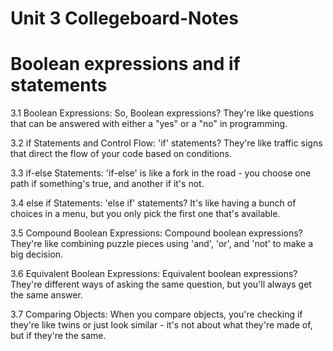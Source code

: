 # Unit 3 Collegeboard-Notes
# Boolean expressions and if statements

3.1 Boolean Expressions: So, Boolean expressions? They're like questions that can be answered with either a "yes" or a "no" in programming.

3.2 if Statements and Control Flow: 'if' statements? They're like traffic signs that direct the flow of your code based on conditions.

3.3 if-else Statements: 'if-else' is like a fork in the road - you choose one path if something's true, and another if it's not.

3.4 else if Statements: 'else if' statements? It's like having a bunch of choices in a menu, but you only pick the first one that's available.

3.5 Compound Boolean Expressions: Compound boolean expressions? They're like combining puzzle pieces using 'and', 'or', and 'not' to make a big decision.

3.6 Equivalent Boolean Expressions: Equivalent boolean expressions? They're different ways of asking the same question, but you'll always get the same answer.

3.7 Comparing Objects: When you compare objects, you're checking if they're like twins or just look similar - it's not about what they're made of, but if they're the same.







